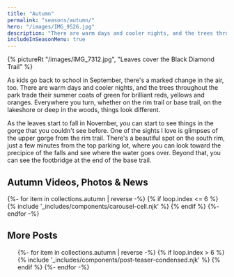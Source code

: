 ```yaml
---
title: "Autumn"
permalink: "seasons/autumn/"
hero: "/images/IMG_9526.jpg"
description: "There are warm days and cooler nights, and the trees throughout the park trade their summer coats of green for brilliant reds, yellows and oranges."
includeInSeasonMenu: true
---
```


{% pictureRt "/images/IMG_7312.jpg", "Leaves cover the Black Diamond Trail" %}

As kids go back to school in September, there's a marked change in the air, too. There are warm days and cooler nights, and the trees throughout the park trade their summer coats of green for brilliant reds, yellows and oranges. Everywhere you turn, whether on the rim trail or base trail, on the lakeshore or deep in the woods, things look different.

As the leaves start to fall in November, you can start to see things in the gorge that you couldn't see before. One of the sights I love is glimpses of the upper gorge from the rim trail. There's a beautiful spot on the south rim, just a few minutes from the top parking lot, where you can look toward the precipice of the falls and see where the water goes over. Beyond that, you can see the footbridge at the end of the base trail.

## Autumn Videos, Photos & News

<div class="main-carousel" data-flickity='{ "fullscreen": false, "wrapAround": "true", "autoPlay": 7000, "pauseAutoPlayOnHover": true }'>
  {%- for item in collections.autumn | reverse  -%}
  {% if loop.index <= 6 %}
  {% include '_includes/components/carousel-cell.njk' %}
  {% endif %}
  {%- endfor -%}
</div>

<h2>More Posts</h2>
<ul class="post-list">
  {%- for item in collections.autumn | reverse  -%}
  {% if loop.index > 6 %}
  {% include '_includes/components/post-teaser-condensed.njk' %}
  {% endif %}
  {%- endfor -%}
</ul>